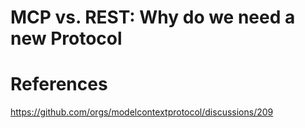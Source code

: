 # MCP vs. REST: Why do we need a new Protocol

# References
https://github.com/orgs/modelcontextprotocol/discussions/209
